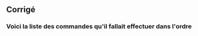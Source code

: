 ## Corrigé

### Voici la liste des commandes qu'il fallait effectuer dans l'ordre


```sql

```


```sql

```


```sql

```


```sql

```


```sql

```


```sql

```


```sql

```


```sql

```


```sql

```


```sql

```


```sql

```


```sql

```


```sql

```


```sql

```


```sql

```


```sql

```


```sql

```


```sql

```


```sql

```


```sql

```


```sql

```


```sql

```


```sql

```


```sql

```


```sql

```


```sql

```


```sql

```


```sql

```


```sql

```


```sql

```


```sql

```


```sql

```


```sql

```


```sql

```


```sql

```


```sql

```


```sql

```


```sql

```


```sql

```


```sql

```


```sql

```


```sql

```


```sql

```


```sql

```


```sql

```


```sql

```


```sql

```


```sql

```


```sql

```


```sql

```


```sql

```


```sql

```


```sql

```


```sql

```


```sql

```


```sql

```
